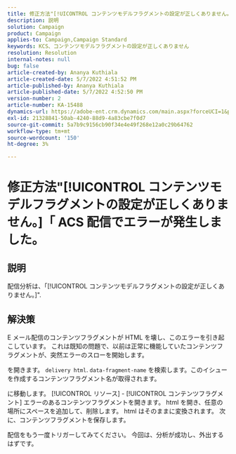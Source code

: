 ```yaml
---
title: 修正方法"[!UICONTROL コンテンツモデルフラグメントの設定が正しくありません。]「 ACS 配信でエラーが発生しました。
description: 説明
solution: Campaign
product: Campaign
applies-to: Campaign,Campaign Standard
keywords: KCS、コンテンツモデルフラグメントの設定が正しくありません
resolution: Resolution
internal-notes: null
bug: false
article-created-by: Ananya Kuthiala
article-created-date: 5/7/2022 4:51:52 PM
article-published-by: Ananya Kuthiala
article-published-date: 5/7/2022 4:52:50 PM
version-number: 2
article-number: KA-15488
dynamics-url: https://adobe-ent.crm.dynamics.com/main.aspx?forceUCI=1&pagetype=entityrecord&etn=knowledgearticle&id=e0b342fe-25ce-ec11-a7b5-0022480a8e40
exl-id: 21328841-50ab-4240-88d9-4a83cbe7f0d7
source-git-commit: 5a7b9c9156cb90f34e4e49f268e12a0c29b64762
workflow-type: tm+mt
source-wordcount: '150'
ht-degree: 3%

---
```


# 修正方法&quot;[!UICONTROL コンテンツモデルフラグメントの設定が正しくありません。]「 ACS 配信でエラーが発生しました。

## 説明

配信分析は、「[!UICONTROL コンテンツモデルフラグメントの設定が正しくありません。]&quot;.

## 解決策


E メール配信のコンテンツフラグメントが HTML を壊し、このエラーを引き起こしています。 これは既知の問題で、以前は正常に機能していたコンテンツフラグメントが、突然エラーのスローを開始します。

を開きます。 `delivery html`. `data-fragment-name` を検索します。このイシューを作成するコンテンツフラグメント名が取得されます。

に移動します。 [!UICONTROL リソース] - [!UICONTROL コンテンツフラグメント] エラーのあるコンテンツフラグメントを開きます。 html を開き、任意の場所にスペースを追加して、削除します。 html はそのままに変換されます。 次に、コンテンツフラグメントを保存します。

配信をもう一度トリガーしてみてください。 今回は、分析が成功し、外出するはずです。
